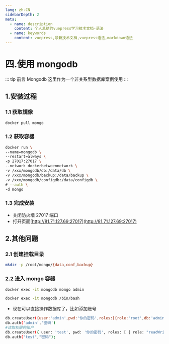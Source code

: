 ```yaml
---
lang: zh-CN
sidebarDepth: 2
meta:
  - name: description
    content: 个人总结的vuepress学习技术文档-语法
  - name: keywords
    content: vuepress,最新技术文档,vuepress语法,markdown语法
---
```


# 四.使用 mongodb

::: tip 前言
Mongodb 这里作为一个非关系型数据库案例使用
:::

## 1.安装过程

### 1.1 获取镜像

```bash
docker pull mongo
```

### 1.2 获取容器

```bash
docker run \
--name=mongodb \
--restart=always \
-p 27017:27017 \
--network dockerbetweennetwork \
-v /xxx/mongodb/db:/data/db \
-v /xxx/mongodb/backup:/data/backup \
-v /xxx/mongodb/configdb:/data/configdb \
# --auth \
-d mongo
```

<!-- /Users/zhoubichuan/ -->

### 1.3 完成安装

- 关闭防火墙 27017 端口
- 打开页面[http://81.71.127.69:27017](http://81.71.127.69:27017)

## 2.其他问题

### 2.1 创建挂载目录

```sh
mkdir -p /root/mongo/{data,conf,backup}
```

### 2.2 进入 mongo 容器

```sh
docker exec -it mongodb mongo admin
```

```sh
docker exec -it mongodb /bin/bash
```

- 现在可以直接操作数据库了，比如添加账号

```sh
db.createUser({user:'admin',pwd:'你的密码',roles:[{role:'root',db:'admin'}],})
db.auth('admin','密码')
#读取权限的账户
db.createUser({ user: 'test', pwd: '你的密码', roles: [ { role: "readWrite", db: "elec_safe" } ] })
db.auth("test","密码");
```
